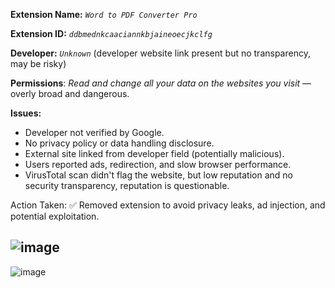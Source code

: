 
**Extension Name:** _`Word to PDF Converter Pro`_

**Extension ID:** _`ddbmednkcaaciannkbjaineoecjkclfg`_

**Developer:** _`Unknown`_ (developer website link present but no transparency, may be risky)

**Permissions**: _Read and change all your data on the websites you visit_ — overly broad and dangerous.

**Issues:**
- Developer not verified by Google.
- No privacy policy or data handling disclosure.
- External site linked from developer field (potentially malicious).
- Users reported ads, redirection, and slow browser performance.
- VirusTotal scan didn't flag the website, but low reputation and no security transparency, reputation is questionable.

Action Taken:
✅ Removed extension to avoid privacy leaks, ad injection, and potential exploitation.

![image](https://github.com/user-attachments/assets/15d6a594-14a2-463d-9539-19081247d0fb)
---
![image](https://github.com/user-attachments/assets/ffd86627-4d9c-4616-8496-5cc4eee6b86a)


